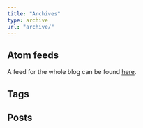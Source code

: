 ```yaml
---
title: "Archives"
type: archive
url: "archive/"
---
```


Atom feeds
----------

A feed for the whole blog can be found [here](https://soloc.github.io/index.xml).

Tags
---------

Posts
---------

